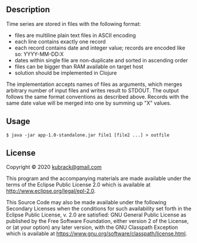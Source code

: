 ## Description

Time series are stored in files with the following format:
- files are multiline plain text files in ASCII encoding
- each line contains exactly one record
- each record contains date and integer value; records are encoded like so: YYYY-MM-DD:X
- dates within single file are non-duplicate and sorted in ascending order
- files can be bigger than RAM available on target host
- solution should be implemented in Clojure

The implementation accepts names of files as arguments, which merges arbitrary number of input files and writes result to STDOUT. 
The output follows the same format conventions as described above. 
Records with the same date value will be merged into one by summing up "X" values.

## Usage

    $ java -jar app-1.0-standalone.jar file1 [file2 ...] > outfile

## License

Copyright © 2020 kubrack@gmail.com

This program and the accompanying materials are made available under the
terms of the Eclipse Public License 2.0 which is available at
http://www.eclipse.org/legal/epl-2.0.

This Source Code may also be made available under the following Secondary
Licenses when the conditions for such availability set forth in the Eclipse
Public License, v. 2.0 are satisfied: GNU General Public License as published by
the Free Software Foundation, either version 2 of the License, or (at your
option) any later version, with the GNU Classpath Exception which is available
at https://www.gnu.org/software/classpath/license.html.
